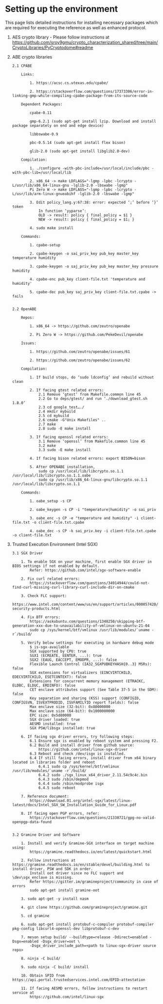 # Setting up the environment

This page lists detailed instructions for installing necessary packages which are required for executing the reference as well as enhanced protocol.

1.  AES crypto library - Please follow instructions at https://github.com/sroy9gmu/crypto_characterization_shared/tree/main/CryptoLibraries/PyCryptodome#readme

2.  ABE crypto libraries

        2.1 CPABE

            Links:

                1. https://acsc.cs.utexas.edu/cpabe/ 

                2. https://stackoverflow.com/questions/17373306/error-in-linking-gmp-while-compiling-cpabe-package-from-its-source-code 

            Dependent Packages:

                cpabe-0.11

                gmp-6.2.1 (sudo apt-get install lzip. Download and install package separately on end and edge device)

                libbswabe-0.9

                pbc-0.5.14 (sudo apt-get install flex bison)

                glib-2.0 (sudo apt-get install libglib2.0-dev)

            Compilation:

                1. ./configure -with-pbc-include=/usr/local/include/pbc -with-pbc-lib=/usr/local/lib
                
                2. x86_64 -> make LDFLAGS="-lgmp -lpbc -lcrypto -L/usr/lib/x86_64-linux-gnu -lglib-2.0 -lbswabe -lgmp"
                Pi Zero W -> make LDFLAGS="-lgmp -lpbc -lcrypto -L/usr/lib/arm-linux-gnueabihf -lglib-2.0 -lbswabe -lgmp"

                3. Edit policy_lang.y:67:38: error: expected ‘;’ before ‘}’ token
                    In function ‘yyparse’:
                    OLD -> result: policy { final_policy = $1 }
                    NEW -> result: policy { final_policy = $1; }

                4. sudo make install

            Commands:

                1. cpabe-setup

                2. cpabe-keygen -o sai_priv_key pub_key master_key temperature humidity

                3. cpabe-keygen -o saj_priv_key pub_key master_key pressure humidity

                4. cpabe-enc pub_key client-file.txt 'temperature and humidity'

                5. cpabe-dec pub_key saj_priv_key client-file.txt.cpabe -> fails


        2.2 OpenABE

            Repos:

                1. x86_64 -> https://github.com/zeutro/openabe

                2. Pi Zero W -> https://github.com/PekeDevil/openabe 

            Issues: 

                1. https://github.com/zeutro/openabe/issues/61 

                2. https://github.com/zeutro/openabe/issues/62

            Compilation:

                1. If build stops, do ‘sudo ldconfig’ and rebuild without clean

                2. If facing gtest related errors:
                    2.1 Remove ‘gtest’ from Makefile.common line 45
                    2.2 Go to deps/gtest/ and run ‘./download_gtest.sh 1.8.0’
                    2.3 cd google_test…./
                    2.4 mkdir mybuild
                    2.5 cd mybuild
                    2.6 cmake -G"Unix Makefiles" ..
                    2.7 make
                    2.8 sudo -E make install

                3. If facing openssl related errors:
                    3.1 Remove ‘openssl’ from Makefile.common line 45
                    3.2 make
                    3.3 sudo -E make install

                4. If facing bison related errors: export BISON=bison

                5. After OPENABE installation,
                    sudo cp /usr/local/lib/libcrypto.so.1.1 /usr/local/lib/libcrypto.so.1.1.oabe
                    sudo cp /usr/lib/x86_64-linux-gnu/libcrypto.so.1.1 /usr/local/lib/libcrypto.so.1.1

            Commands:

                1. oabe_setup -s CP

                2. oabe_keygen -s CP -i "temperature|humidity" -o sai_priv

                3. oabe_enc -s CP -e "temperature and humidity" -i client-file.txt -o client-file.txt.cpabe

                4. oabe_dec -s CP -k sai_priv.key -i client-file.txt.cpabe -o client-file.txt

3.  Trusted Execution Environment (Intel SGX)

        3.1 SGX Driver

            1. To enable SGX on your machine, first enable SGX driver in BIOS settings if not enabled by default. 
                Refer: https://github.com/intel/sgx-software-enable 

            2. Fix curl related errors: 
                https://stackoverflow.com/questions/34914944/could-not-find-curl-missing-curl-library-curl-include-dir-on-cmake 

            3. Check FLC support: 
                https://www.intel.com/content/www/us/en/support/articles/000057420/software/intel-security-products.html  
            
            4. Fix BTF errors: 
                https://askubuntu.com/questions/1348250/skipping-btf-generation-xxx-due-to-unavailability-of-vmlinux-on-ubuntu-21-04  
                sudo cp /sys/kernel/btf/vmlinux /usr/lib/modules/`uname -r`/build/

            5. Verify below settings for executing in hardware debug mode
                $ is-sgx-available
                SGX supported by CPU: true
                SGX1 (ECREATE, EENTER, ...): true
                SGX2 (EAUG, EACCEPT, EMODPR, ...): false
                Flexible Launch Control (IA32_SGXPUBKEYHASH{0..3} MSRs): false
                SGX extensions for virtualizers (EINCVIRTCHILD, EDECVIRTCHILD, ESETCONTEXT): false
                Extensions for concurrent memory management (ETRACKC, ELDBC, ELDUC, ERDINFO): false
                CET enclave attributes support (See Table 37-5 in the SDM): false
                Key separation and sharing (KSS) support (CONFIGID, CONFIGSVN, ISVEXTPRODID, ISVFAMILYID report fields): false
                Max enclave size (32-bit): 0x80000000
                Max enclave size (64-bit): 0x1000000000
                EPC size: 0x5d80000
                SGX driver loaded: true
                AESMD installed: true
                SGX PSW/libsgx installed: true    

            6. If facing sgx driver errors, try following steps:
                6.1 Ensure sgx is enabled by reboot system and pressing F2.
                6.2 Build and install driver from github source:
                    https://github.com/intel/linux-sgx-driver
                6.3 Reboot and check /dev/isgx is installed.
                6.4 If still facing errors, install driver from x64 binary located in libraries folder and reboot
                    6.4.1 sudo cp /sys/kernel/btf/vmlinux /usr/lib/modules/`uname -r`/build/
                    6.4.2 sudo ./sgx_linux_x64_driver_2.11.54c9c4c.bin
                    6.4.3 sudo /sbin/depmod
                    6.4.4 sudo /sbin/modprobe isgx
                    6.4.5 sudo reboot

            7. Reference document:
                https://download.01.org/intel-sgx/latest/linux-latest/docs/Intel_SGX_SW_Installation_Guide_for_Linux.pdf

            8. If facing open PGP errors, refer: 
                https://stackoverflow.com/questions/21338721/gpg-no-valid-openpgp-data-found 


        3.2 Gramine Driver and Software

            1. Install and verify Gramine-SGX interface on target machine using: 
                https://gramine.readthedocs.io/en/latest/quickstart.html
            
            2. Follow instructions at https://gramine.readthedocs.io/en/stable/devel/building.html to install driver, PSW and SDK in order. 
                Install oot driver since no FLC support and \dev\sgx_enclave is missing. 
                Refer https://gitter.im/gramineproject/community in case of errors
                sudo apt-get install gramine-oot 

            3. sudo apt-get -y install nasm

            4. git clone https://github.com/gramineproject/gramine.git

            5. cd gramine

            6. sudo apt-get install protobuf-c-compiler protobuf-compiler pkg-config libcurl4-openssl-dev libprotobuf-c-dev

            7. meson setup build/ --buildtype=release -Ddirect=enabled -Dsgx=enabled -Dsgx_driver=oot \
                -Dsgx_driver_include_path=<path to linux-sgx-driver source repo>

            8. ninja -C build/   

            9. sudo ninja -C build/ install

            10. Obtain SPID from https://api.portal.trustedservices.intel.com/EPID-attestation

            11. If facing AESMD errors, follow instructions to restart service at 
                https://github.com/intel/linux-sgx


